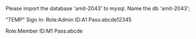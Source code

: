 Please import the database 'amit-2043' to mysql.
Name the db 'amit-2043';

"TEMP"
Sign In:
Role:Admin
ID:A1
Pass:abcde12345

Role:Member
ID:M1
Pass:abcde
